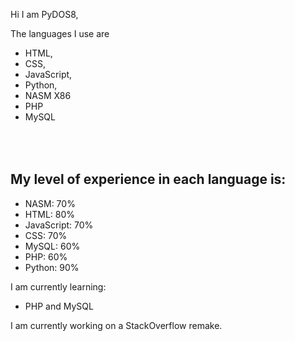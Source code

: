 Hi I am PyDOS8,

The languages I use are 
* HTML,
* CSS,
* JavaScript,
* Python,
* NASM X86
* PHP
* MySQL

## <br/><br/>My level of experience in each language is:
* NASM: 70%
* HTML: 80%
* JavaScript: 70%
* CSS: 70%
* MySQL: 60%
* PHP: 60%
* Python: 90%

I am currently learning:
* PHP and MySQL

I am currently working on a StackOverflow remake.

